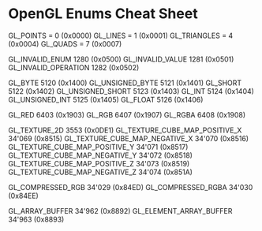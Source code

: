 # OpenGL Enums Cheat Sheet

GL_POINTS = 0 (0x0000)
GL_LINES = 1 (0x0001)
GL_TRIANGLES = 4 (0x0004)
GL_QUADS = 7 (0x0007)

GL_INVALID_ENUM 1280 (0x0500)
GL_INVALID_VALUE 1281 (0x0501)
GL_INVALID_OPERATION 1282 (0x0502)

GL_BYTE 5120 (0x1400)
GL_UNSIGNED_BYTE 5121 (0x1401)
GL_SHORT 5122 (0x1402)
GL_UNSIGNED_SHORT 5123 (0x1403)
GL_INT 5124 (0x1404)
GL_UNSIGNED_INT 5125 (0x1405)
GL_FLOAT 5126 (0x1406)

GL_RED 6403 (0x1903)
GL_RGB 6407 (0x1907)
GL_RGBA 6408 (0x1908)

GL_TEXTURE_2D 3553 (0x0DE1)
GL_TEXTURE_CUBE_MAP_POSITIVE_X 34'069 (0x8515)
GL_TEXTURE_CUBE_MAP_NEGATIVE_X 34'070 (0x8516)
GL_TEXTURE_CUBE_MAP_POSITIVE_Y 34'071 (0x8517)
GL_TEXTURE_CUBE_MAP_NEGATIVE_Y 34'072 (0x8518)
GL_TEXTURE_CUBE_MAP_POSITIVE_Z 34'073 (0x8519)
GL_TEXTURE_CUBE_MAP_NEGATIVE_Z 34'074 (0x851A)

GL_COMPRESSED_RGB 34'029 (0x84ED)
GL_COMPRESSED_RGBA 34'030 (0x84EE)

GL_ARRAY_BUFFER 34'962 (0x8892)
GL_ELEMENT_ARRAY_BUFFER 34'963 (0x8893)
